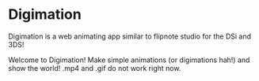 # Digimation
Digimation is a web animating app similar to flipnote studio for the DSi and 3DS!

Welcome to Digimation!
Make simple animations (or digimations hah!) and show the world!
.mp4 and .gif do not work right now.
